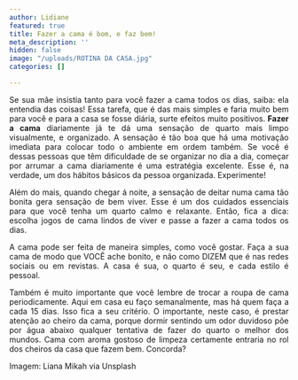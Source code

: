 ```yaml
---
author: Lidiane
featured: true
title: Fazer a cama é bom, e faz bem!
meta_description: ''
hidden: false
image: "/uploads/ROTINA DA CASA.jpg"
categories: []

---
```

<p align="justify">Se sua mãe insistia tanto para você fazer a cama todos os dias, saiba: ela entendia das coisas! Essa tarefa, que é das mais simples e faria muito bem para você e para a casa se fosse diária, surte efeitos muito positivos. <strong>Fazer a cama</strong> diariamente já te dá uma sensação de quarto mais limpo visualmente, e organizado. A sensação é tão boa que há uma motivação imediata para colocar todo o ambiente em ordem também. Se você é dessas pessoas que têm dificuldade de se organizar no dia a dia, começar por arrumar a cama diariamente é uma estratégia excelente. Esse é, na verdade, um dos hábitos básicos da pessoa organizada. Experimente!

<p align="justify">Além do mais, quando chegar á noite, a sensação de deitar numa cama tão bonita gera sensação de bem viver. Esse é um dos cuidados essenciais para que você tenha um quarto calmo e relaxante. Então, fica a dica: escolha jogos de cama lindos de viver e passe a fazer a cama todos os dias.

<p align="justify">A cama pode ser feita de maneira simples, como você gostar. Faça a sua cama de modo que VOCÊ ache bonito, e não como DIZEM que é nas redes sociais ou em revistas. A casa é sua, o quarto é seu, e cada estilo é pessoal.

<p align="justify">Também é muito importante que você lembre de trocar a roupa de cama periodicamente. Aqui em casa eu faço semanalmente, mas há quem faça a cada 15 dias. Isso fica a seu critério. O importante, neste caso, é prestar atenção ao cheiro da cama, porque dormir sentindo um odor duvidoso põe por água abaixo qualquer tentativa de fazer do quarto o melhor dos mundos. Cama com aroma gostoso de limpeza certamente entraria no rol dos cheiros da casa que fazem bem. Concorda?

<p align="justify">Imagem: Liana Mikah via Unsplash</p>
